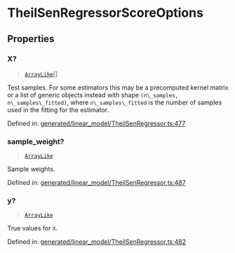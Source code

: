 # TheilSenRegressorScoreOptions

## Properties

### X?

> [`ArrayLike`](../types/ArrayLike.md)[]

Test samples. For some estimators this may be a precomputed kernel matrix or a list of generic objects instead with shape `(n\_samples, n\_samples\_fitted)`, where `n\_samples\_fitted` is the number of samples used in the fitting for the estimator.

Defined in:  [generated/linear\_model/TheilSenRegressor.ts:477](https://github.com/transitive-bullshit/scikit-learn-ts/blob/122b3c0/packages/sklearn/src/generated/linear_model/TheilSenRegressor.ts#L477)

### sample\_weight?

> [`ArrayLike`](../types/ArrayLike.md)

Sample weights.

Defined in:  [generated/linear\_model/TheilSenRegressor.ts:487](https://github.com/transitive-bullshit/scikit-learn-ts/blob/122b3c0/packages/sklearn/src/generated/linear_model/TheilSenRegressor.ts#L487)

### y?

> [`ArrayLike`](../types/ArrayLike.md)

True values for `X`.

Defined in:  [generated/linear\_model/TheilSenRegressor.ts:482](https://github.com/transitive-bullshit/scikit-learn-ts/blob/122b3c0/packages/sklearn/src/generated/linear_model/TheilSenRegressor.ts#L482)
